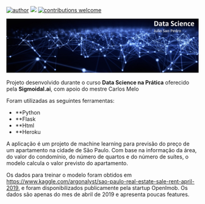 [![author](https://img.shields.io/badge/author-juliosaopedro-red)](https://www.linkedin.com/in/julio-sao-pedro/) [![](https://img.shields.io/badge/python-3.6.5+-blue.svg)](https://www.python.org/downloads/release/python-365/) [![contributions welcome](https://img.shields.io/badge/contributions-welcome-brightgreen.svg?style=flat)](https://github.com/juliosaopedro/Meus_Projetos/issues)

<p align="center">
  <img src="/imagens/Data-Science-Git-Hub.jpg" >
</p>

Projeto desenvolvido durante o curso **Data Science na Prática** oferecido pela **Sigmoidal.ai**, com apoio do mestre Carlos Melo

Foram utilizadas as seguintes ferramentas:
* **Python
* **Flask
* **Html
* **Heroku

A aplicação é um projeto de machine learning para previsão do preço de um apartamento na cidade de São Paulo. Com base na informação da área, do valor do condomínio, do número de quartos e do número de suítes, o modelo calcula o valor previsto do apartamento.

Os dados para treinar o modelo foram obtidos em https://www.kaggle.com/argonalyst/sao-paulo-real-estate-sale-rent-april-2019, e foram disponibilizados publicamente pela startup OpenImob. Os dados são apenas do mes de abril de 2019 e apresenta poucas features.


